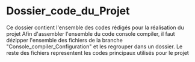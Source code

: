 # Dossier_code_du_Projet
Ce dossier contient l'ensemble des codes rédigés pour la réalisation du projet 
Afin d'assembler l'ensemble du code console compiler, il faut dézipper l'ensemble des fichiers de la branche "Console_compiler_Configuration" et les regrouper dans un dossier.
Le reste des fichiers representent les codes principaux utilisés pour le projet
